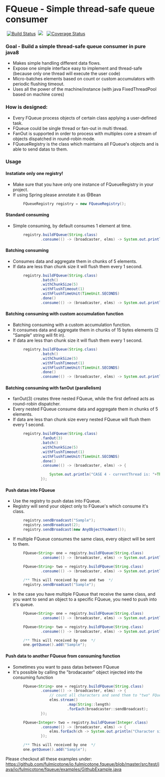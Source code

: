 # FQueue - Simple thread-safe queue consumer
&nbsp;[![Build Status](https://travis-ci.org/fulmicotone/io.fulmicotone.fqueue.svg?branch=master)](https://travis-ci.org/fulmicotone/io.fulmicotone.fqueue) &nbsp;[![](https://jitpack.io/v/fulmicotone/io.fulmicotone.fqueue.svg)](https://jitpack.io/#fulmicotone/io.fulmicotone.fqueue) &nbsp; [![Coverage Status](https://coveralls.io/repos/github/fulmicotone/io.fulmicotone.fqueue/badge.svg?branch=master)](https://coveralls.io/github/fulmicotone/io.fulmicotone.fqueue?branch=master)


### Goal - Build a simple thread-safe queue consumer in pure java8

- Makes simple handling different data flows.
- Expose one simple interface easy to implement and thread-safe (because only one thread will execute the user code)
- Micro-batches elements based on count or custom accumulators with periodic flushing timeout.
- Uses all the power of the machine/instance (with java FixedThreadPool based on machine cores)


### How is designed:

- Every FQueue process objects of certain class applying a user-defined task.
- FQueue could be single thread or fan-out in multi thread.
- FanOut is supported in order to process with multiples core a stream of objects dispatched in round-robin mode.
- FQueueRegistry is the class which maintains all FQueue's objects and is able to send datas to them.


### Usage

#### Instatiate only one registry!
- Make sure that you have only one instance of FQueueRegistry in your project.
- If using Spring please annotate it as @Bean

```java
        FQueueRegistry registry = new FQueueRegistry();
```



#### Standard consuming
- Simple consuming, by default consumes 1 element at time.

```java
        registry.buildFQueue(String.class)
                .consume(() -> (broadcaster, elms) -> System.out.println("CASE 1 - Elements batched are: "+elms.size()));

```


#### Batching consuming
- Consumes data and aggregate them in chunks of 5 elements.
- If data are less than chunk size it will flush them every 1 second.
```java
        registry.buildFQueue(String.class)
                .batch()
                .withChunkSize(5)
                .withFlushTimeout(1)
                .withFlushTimeUnit(TimeUnit.SECONDS)
                .done()
                .consume(() -> (broadcaster, elms) -> System.out.println("CASE 2 - Elements batched are: "+elms.size()));
```


#### Batching consuming with custom accumulation function
- Batching consuming with a custom accumulation function.
- It consumes data and aggregate them in chunks of 15 bytes elements (2 "Sample" string will fit in).
- If data are less than chunk size it will flush them every 1 second.
```java
        registry.buildFQueue(String.class)
                .batch()
                .withChunkSize(5)
                .withFlushTimeout(1)
                .withFlushTimeUnit(TimeUnit.SECONDS)
                .done()
                .consume(() -> (broadcaster, elms) -> System.out.println("CASE 2 - Elements batched are: "+elms.size()));
```


#### Batching consuming with fanOut (parallelism)
- fanOut(3) creates three nested FQueue, while the first defined acts as round-robin dispatcher.
- Every nested FQueue consume data and aggregate them in chunks of 5 elements.
- If data are less than chunk size every nested FQueue will flush them every 1 second.
```java
        registry.buildFQueue(String.class)
                .fanOut(3)
                .batch()
                .withChunkSize(5)
                .withFlushTimeout(1)
                .withFlushTimeUnit(TimeUnit.SECONDS)
                .done()
                .consume(() -> (broadcaster, elms) -> {

                    System.out.println("CASE 4 - currentThread is: "+Thread.currentThread().getName()+ " - Elements batched are: "+elms.size());
                });
```

#### Push datas into FQueue
- Use the registry to push datas into FQueue.
- Registry will send your object only to FQueue's which consume it's class.
```java
        registry.sendBroadcast("Sample");
        registry.sendBroadcast(2);
        registry.sendBroadcast(new AnyObjectYouWant());
```
- If multiple FQueue consumes the same class, every object will be sent to them.
```java
        FQueue<String> one = registry.buildFQueue(String.class)
                .consume(() -> (broadcaster, elms) -> System.out.println("ONE - Elements received are: " + elms.size()));

        FQueue<String> two = registry.buildFQueue(String.class)
                .consume(() -> (broadcaster, elms) -> System.out.println("TWO - Elements batched are: " + elms.size()));
        
        /** This will received by one and two  */
        registry.sendBroadcast("Sample");
```

- In the case you have multiple FQueue that receive the same class, and you want to send an object to a specific FQueue, you need to push into it's queue. 
```java
        FQueue<String> one = registry.buildFQueue(String.class)
                .consume(() -> (broadcaster, elms) -> System.out.println("ONE - Elements received are: " + elms.size()));

        FQueue<String> two = registry.buildFQueue(String.class)
                .consume(() -> (broadcaster, elms) -> System.out.println("TWO - Elements batched are: " + elms.size()));

        /** This will received by one  */
        one.getQueue().add("Sample");
```

#### Push data to another FQueue from consuming function
- Sometimes you want to pass datas between FQueue
- It's possible by calling the "brodacaster" object injected into the consuming function
```java
        FQueue<String> one = registry.buildFQueue(String.class)
                .consume(() -> (broadcaster, elms) -> {
                    // count all characters and send them to "two" FQueue
                    elms.stream()
                            .map(String::length)
                            .forEach(broadcaster::sendBroadcast);
                });

        FQueue<Integer> two = registry.buildFQueue(Integer.class)
                .consume(() -> (broadcaster, elms) -> {
                    elms.forEach(ch -> System.out.println("Character size is:" + ch));
                });

        /** This will received by one  */
        one.getQueue().add("Sample");
```

Please checkout all these examples under:
https://github.com/fulmicotone/io.fulmicotone.fqueue/blob/master/src/test/java/io/fulmicotone/fqueue/examples/GithubExample.java